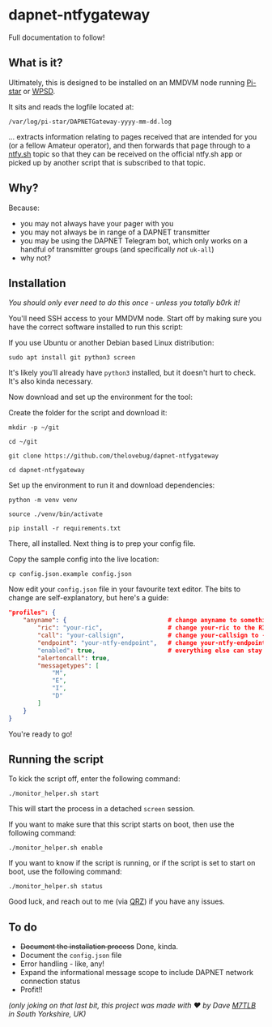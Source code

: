 # dapnet-ntfygateway

Full documentation to follow!

## What is it?

Ultimately, this is designed to be installed on an MMDVM node running [Pi-star](http://www.pistar.uk/) or [WPSD](https://wpsd.radio/).

It sits and reads the logfile located at:

`/var/log/pi-star/DAPNETGateway-yyyy-mm-dd.log`

... extracts information relating to pages received that are intended for you (or a fellow Amateur operator), and then forwards that page through to a [ntfy.sh](https://ntfy.sh/) topic so that they can be received on the official ntfy.sh app or picked up by another script that is subscribed to that topic.

## Why?

Because:

* you may not always have your pager with you
* you may not always be in range of a DAPNET transmitter
* you may be using the DAPNET Telegram bot, which only works on a handful of transmitter groups (and specifically _not_ `uk-all`)
* why not?

## Installation

*You should only ever need to do this once - unless you totally b0rk it!*

You'll need SSH access to your MMDVM node. Start off by making sure you have the correct software installed to run this script:

If you use Ubuntu or another Debian based Linux distribution:

```shell
sudo apt install git python3 screen
```

It's likely you'll already have `python3` installed, but it doesn't hurt to check.  It's also kinda necessary.

Now download and set up the environment for the tool:

Create the folder for the script and download it:

```shell
mkdir -p ~/git
```

```shell
cd ~/git
```

```shell
git clone https://github.com/thelovebug/dapnet-ntfygateway
```

```shell
cd dapnet-ntfygateway
```

Set up the environment to run it and download dependencies:

```shell
python -m venv venv
```

```shell
source ./venv/bin/activate
```

```shell
pip install -r requirements.txt
```

There, all installed.  Next thing is to prep your config file.

Copy the sample config into the live location:

```shell
cp config.json.example config.json
```

Now edit your `config.json` file in your favourite text editor.  The bits to change are self-explanatory, but here's a guide:

```json
"profiles": {
    "anyname": {                            # change anyname to something that helps you identify this profile - your DMR ID perhaps?
        "ric": "your-ric",                  # change your-ric to the RIC provided by DAPNET, it's usually a variation on your DMR ID
        "call": "your-callsign",            # change your-callsign to - guess what? - your callsign, case isn't important
        "endpoint": "your-ntfy-endpoint",   # change your-ntfy-endpoint, it'll start with https://ntfy.sh/ - check that website for info
        "enabled": true,                    # everything else can stay as is for now
        "alertoncall": true,
        "messagetypes": [
            "M",
            "E",
            "I",
            "D"
        ]
    }
}
```

You're ready to go!

## Running the script

To kick the script off, enter the following command:

``` shell
./monitor_helper.sh start
```

This will start the process in a detached `screen` session.

If you want to make sure that this script starts on boot, then use the following command:

```shell
./monitor_helper.sh enable
```

If you want to know if the script is running, or if the script is set to start on boot, use the following command:

```shell
./monitor_helper.sh status
```

Good luck, and reach out to me (via [QRZ](https://qrz.com/db/M7TLB)) if you have any issues.

## To do

* ~~Document the installation process~~ Done, kinda.
* Document the `config.json` file
* Error handling - like, any!
* Expand the informational message scope to include DAPNET network connection status
* Profit!!

_(only joking on that last bit, this project was made with ❤ by Dave [M7TLB](https://qrz.com/db/M7TLB) in South Yorkshire, UK)_
